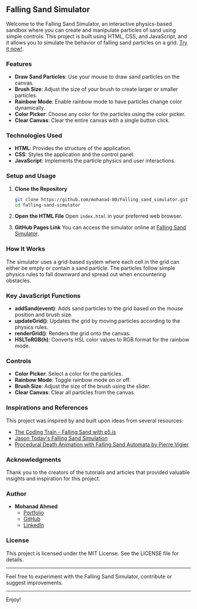 ## Falling Sand Simulator

Welcome to the Falling Sand Simulator, an interactive physics-based sandbox where you can create and manipulate particles of sand using simple controls. This project is built using HTML, CSS, and JavaScript, and it allows you to simulate the behavior of falling sand particles on a grid. [Try it now!](https://mohanad-80.github.io/Falling_sand_simulator/).

### Features

- **Draw Sand Particles**: Use your mouse to draw sand particles on the canvas.
- **Brush Size**: Adjust the size of your brush to create larger or smaller particles.
- **Rainbow Mode**: Enable rainbow mode to have particles change color dynamically.
- **Color Picker**: Choose any color for the particles using the color picker.
- **Clear Canvas**: Clear the entire canvas with a single button click.

### Technologies Used

- **HTML**: Provides the structure of the application.
- **CSS**: Styles the application and the control panel.
- **JavaScript**: Implements the particle physics and user interactions.

### Setup and Usage

1. **Clone the Repository**

   ```bash
   git clone https://github.com/mohanad-80/Falling_sand_simulator.git
   cd falling-sand-simulator
   ```

2. **Open the HTML File**
   Open `index.html` in your preferred web browser.

3. **GitHub Pages Link**
   You can access the simulator online at [Falling Sand Simulator](https://github.com/mohanad-80/Falling_sand_simulator.git).

### How It Works

The simulator uses a grid-based system where each cell in the grid can either be empty or contain a sand particle. The particles follow simple physics rules to fall downward and spread out when encountering obstacles.

### Key JavaScript Functions

- **addSand(event)**: Adds sand particles to the grid based on the mouse position and brush size.
- **updateGrid()**: Updates the grid by moving particles according to the physics rules.
- **renderGrid()**: Renders the grid onto the canvas.
- **HSLToRGB(h)**: Converts HSL color values to RGB format for the rainbow mode.

### Controls

- **Color Picker**: Select a color for the particles.
- **Rainbow Mode**: Toggle rainbow mode on or off.
- **Brush Size**: Adjust the size of the brush using the slider.
- **Clear Canvas**: Clear all particles from the canvas.

### Inspirations and References

This project was inspired by and built upon ideas from several resources:

- [The Coding Train - Falling Sand with p5.js](https://www.youtube.com/watch?v=L4u7Zy_b868&ab_channel=TheCodingTrain)
- [Jason Today's Falling Sand Simulation](https://jason.today/falling-improved)
- [Procedural Death Animation with Falling Sand Automata by Pierre Vigier](https://pvigier.github.io/2020/12/12/procedural-death-animation-with-falling-sand-automata.html)

### Acknowledgments

Thank you to the creators of the tutorials and articles that provided valuable insights and inspiration for this project.

### Author

- **Mohanad Ahmed**
  - [Portfolio](https://mohanad-80.github.io/portfolio/)
  - [GitHub](https://github.com/mohanad-80)
  - [LinkedIn](https://www.linkedin.com/in/mohanad-ahmed-691a50250/)

### License

This project is licensed under the MIT License. See the LICENSE file for details.

---

Feel free to experiment with the Falling Sand Simulator, contribute or suggest improvements.

---
Enjoy!



